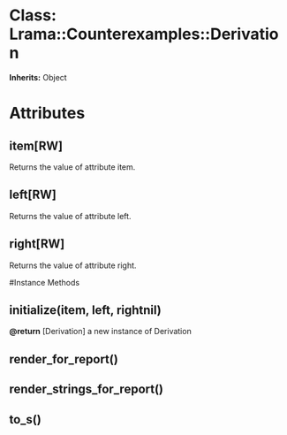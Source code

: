 # Class: Lrama::Counterexamples::Derivation
**Inherits:** Object
    



# Attributes
## item[RW] [](#attribute-i-item)
Returns the value of attribute item.

## left[RW] [](#attribute-i-left)
Returns the value of attribute left.

## right[RW] [](#attribute-i-right)
Returns the value of attribute right.


#Instance Methods
## initialize(item, left, rightnil) [](#method-i-initialize)

**@return** [Derivation] a new instance of Derivation

## render_for_report() [](#method-i-render_for_report)

## render_strings_for_report() [](#method-i-render_strings_for_report)

## to_s() [](#method-i-to_s)

